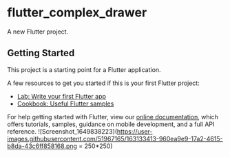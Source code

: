 # flutter_complex_drawer

A new Flutter project.

## Getting Started

This project is a starting point for a Flutter application.

A few resources to get you started if this is your first Flutter project:

- [Lab: Write your first Flutter app](https://flutter.dev/docs/get-started/codelab)
- [Cookbook: Useful Flutter samples](https://flutter.dev/docs/cookbook)

For help getting started with Flutter, view our
[online documentation](https://flutter.dev/docs), which offers tutorials,
samples, guidance on mobile development, and a full API reference.
![Screenshot_1649838223](https://user-images.githubusercontent.com/51967165/163133413-960ea9e9-17a2-4615-b8da-43c6ff858168.png = 250*250)
